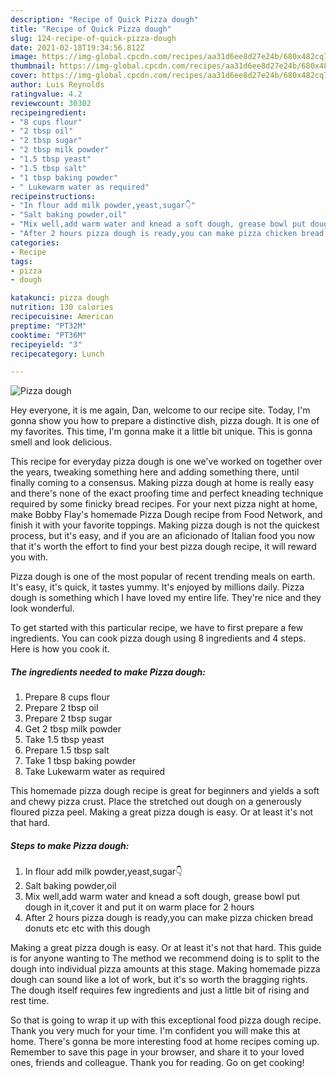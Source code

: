 ```yaml
---
description: "Recipe of Quick Pizza dough"
title: "Recipe of Quick Pizza dough"
slug: 124-recipe-of-quick-pizza-dough
date: 2021-02-18T19:34:56.812Z
image: https://img-global.cpcdn.com/recipes/aa31d6ee8d27e24b/680x482cq70/pizza-dough-recipe-main-photo.jpg
thumbnail: https://img-global.cpcdn.com/recipes/aa31d6ee8d27e24b/680x482cq70/pizza-dough-recipe-main-photo.jpg
cover: https://img-global.cpcdn.com/recipes/aa31d6ee8d27e24b/680x482cq70/pizza-dough-recipe-main-photo.jpg
author: Luis Reynolds
ratingvalue: 4.2
reviewcount: 30302
recipeingredient:
- "8 cups flour"
- "2 tbsp oil"
- "2 tbsp sugar"
- "2 tbsp milk powder"
- "1.5 tbsp yeast"
- "1.5 tbsp salt"
- "1 tbsp baking powder"
- " Lukewarm water as required"
recipeinstructions:
- "In flour add milk powder,yeast,sugar👇"
- "Salt baking powder,oil"
- "Mix well,add warm water and knead a soft dough, grease bowl put dough in it,cover it and put it on warm place for 2 hours"
- "After 2 hours pizza dough is ready,you can make pizza chicken bread donuts etc etc with this dough"
categories:
- Recipe
tags:
- pizza
- dough

katakunci: pizza dough 
nutrition: 130 calories
recipecuisine: American
preptime: "PT32M"
cooktime: "PT36M"
recipeyield: "3"
recipecategory: Lunch

---
```



![Pizza dough](https://img-global.cpcdn.com/recipes/aa31d6ee8d27e24b/680x482cq70/pizza-dough-recipe-main-photo.jpg)

Hey everyone, it is me again, Dan, welcome to our recipe site. Today, I'm gonna show you how to prepare a distinctive dish, pizza dough. It is one of my favorites. This time, I'm gonna make it a little bit unique. This is gonna smell and look delicious.

This recipe for everyday pizza dough is one we&#39;ve worked on together over the years, tweaking something here and adding something there, until finally coming to a consensus. Making pizza dough at home is really easy and there&#39;s none of the exact proofing time and perfect kneading technique required by some finicky bread recipes. For your next pizza night at home, make Bobby Flay&#39;s homemade Pizza Dough recipe from Food Network, and finish it with your favorite toppings. Making pizza dough is not the quickest process, but it&#39;s easy, and if you are an aficionado of Italian food you now that it&#39;s worth the effort to find your best pizza dough recipe, it will reward you with.

Pizza dough is one of the most popular of recent trending meals on earth. It's easy, it's quick, it tastes yummy. It's enjoyed by millions daily. Pizza dough is something which I have loved my entire life. They're nice and they look wonderful.


To get started with this particular recipe, we have to first prepare a few ingredients. You can cook pizza dough using 8 ingredients and 4 steps. Here is how you cook it.

<!--inarticleads1-->

##### The ingredients needed to make Pizza dough:

1. Prepare 8 cups flour
1. Prepare 2 tbsp oil
1. Prepare 2 tbsp sugar
1. Get 2 tbsp milk powder
1. Take 1.5 tbsp yeast
1. Prepare 1.5 tbsp salt
1. Take 1 tbsp baking powder
1. Take  Lukewarm water as required


This homemade pizza dough recipe is great for beginners and yields a soft and chewy pizza crust. Place the stretched out dough on a generously floured pizza peel. Making a great pizza dough is easy. Or at least it&#39;s not that hard. 

<!--inarticleads2-->

##### Steps to make Pizza dough:

1. In flour add milk powder,yeast,sugar👇
1. Salt baking powder,oil
1. Mix well,add warm water and knead a soft dough, grease bowl put dough in it,cover it and put it on warm place for 2 hours
1. After 2 hours pizza dough is ready,you can make pizza chicken bread donuts etc etc with this dough


Making a great pizza dough is easy. Or at least it&#39;s not that hard. This guide is for anyone wanting to The method we recommend doing is to split to the dough into individual pizza amounts at this stage. Making homemade pizza dough can sound like a lot of work, but it&#39;s so worth the bragging rights. The dough itself requires few ingredients and just a little bit of rising and rest time. 

So that is going to wrap it up with this exceptional food pizza dough recipe. Thank you very much for your time. I'm confident you will make this at home. There's gonna be more interesting food at home recipes coming up. Remember to save this page in your browser, and share it to your loved ones, friends and colleague. Thank you for reading. Go on get cooking!
